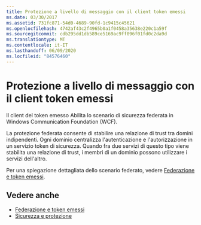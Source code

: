 ```yaml
---
title: Protezione a livello di messaggio con il client token emessi
ms.date: 03/30/2017
ms.assetid: 731fc871-54d0-4689-90fd-1c9415c45621
ms.openlocfilehash: 4742af43c2f4965b0a1f0458a35638e220c1a59f
ms.sourcegitcommit: cdb295dd1db589ce5169ac9ff096f01fd0c2da9d
ms.translationtype: MT
ms.contentlocale: it-IT
ms.lasthandoff: 06/09/2020
ms.locfileid: "84576460"
---
```

# <a name="message-security-with-issued-tokens"></a>Protezione a livello di messaggio con il client token emessi
Il client del token emesso Abilita lo scenario di sicurezza federata in Windows Communication Foundation (WCF).  
  
 La protezione federata consente di stabilire una relazione di trust tra domini indipendenti. Ogni dominio centralizza l'autenticazione e l'autorizzazione in un servizio token di sicurezza. Quando fra due servizi di questo tipo viene stabilita una relazione di trust, i membri di un dominio possono utilizzare i servizi dell'altro.  
  
 Per una spiegazione dettagliata dello scenario federato, vedere [Federazione e token emessi](federation-and-issued-tokens.md).  
  
## <a name="see-also"></a>Vedere anche

- [Federazione e token emessi](federation-and-issued-tokens.md)
- [Sicurezza e protezione](https://docs.microsoft.com/previous-versions/appfabric/ee677202(v=azure.10))
